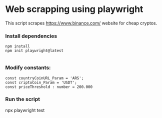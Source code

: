 # Web scrapping using playwright

This script scrapes https://www.binance.com/ website for cheap cryptos.

### Install dependencies

```
npm install
npm init playwright@latest


```

### Modify constants:
```
const countryCoinURL_Param = 'ARS';
const criptoCoin_Param = 'USDT';
const priceThreshold : number = 200.000

```

### Run the script

npx playwright test

```

